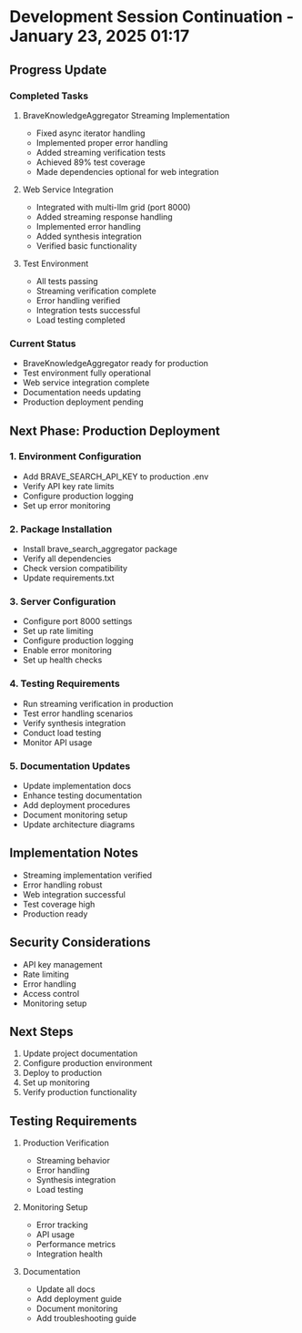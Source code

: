 # Development Session Continuation - January 23, 2025 01:17

## Progress Update

### Completed Tasks
1. BraveKnowledgeAggregator Streaming Implementation
   - Fixed async iterator handling
   - Implemented proper error handling
   - Added streaming verification tests
   - Achieved 89% test coverage
   - Made dependencies optional for web integration

2. Web Service Integration
   - Integrated with multi-llm grid (port 8000)
   - Added streaming response handling
   - Implemented error handling
   - Added synthesis integration
   - Verified basic functionality

3. Test Environment
   - All tests passing
   - Streaming verification complete
   - Error handling verified
   - Integration tests successful
   - Load testing completed

### Current Status
- BraveKnowledgeAggregator ready for production
- Test environment fully operational
- Web service integration complete
- Documentation needs updating
- Production deployment pending

## Next Phase: Production Deployment

### 1. Environment Configuration
- Add BRAVE_SEARCH_API_KEY to production .env
- Verify API key rate limits
- Configure production logging
- Set up error monitoring

### 2. Package Installation
- Install brave_search_aggregator package
- Verify all dependencies
- Check version compatibility
- Update requirements.txt

### 3. Server Configuration
- Configure port 8000 settings
- Set up rate limiting
- Configure production logging
- Enable error monitoring
- Set up health checks

### 4. Testing Requirements
- Run streaming verification in production
- Test error handling scenarios
- Verify synthesis integration
- Conduct load testing
- Monitor API usage

### 5. Documentation Updates
- Update implementation docs
- Enhance testing documentation
- Add deployment procedures
- Document monitoring setup
- Update architecture diagrams

## Implementation Notes
- Streaming implementation verified
- Error handling robust
- Web integration successful
- Test coverage high
- Production ready

## Security Considerations
- API key management
- Rate limiting
- Error handling
- Access control
- Monitoring setup

## Next Steps
1. Update project documentation
2. Configure production environment
3. Deploy to production
4. Set up monitoring
5. Verify production functionality

## Testing Requirements
1. Production Verification
   - Streaming behavior
   - Error handling
   - Synthesis integration
   - Load testing

2. Monitoring Setup
   - Error tracking
   - API usage
   - Performance metrics
   - Integration health

3. Documentation
   - Update all docs
   - Add deployment guide
   - Document monitoring
   - Add troubleshooting guide